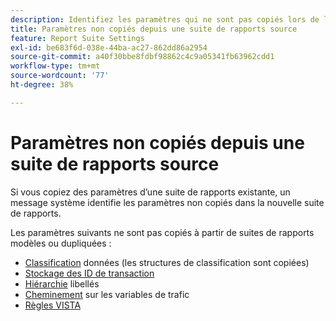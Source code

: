 ```yaml
---
description: Identifiez les paramètres qui ne sont pas copiés lors de la duplication des suites de rapports.
title: Paramètres non copiés depuis une suite de rapports source
feature: Report Suite Settings
exl-id: be683f6d-038e-44ba-ac27-862dd86a2954
source-git-commit: a40f30bbe8fdbf98862c4c9a05341fb63962cdd1
workflow-type: tm+mt
source-wordcount: '77'
ht-degree: 38%

---
```


# Paramètres non copiés depuis une suite de rapports source

Si vous copiez des paramètres d’une suite de rapports existante, un message système identifie les paramètres non copiés dans la nouvelle suite de rapports.

Les paramètres suivants ne sont pas copiés à partir de suites de rapports modèles ou dupliquées :

* [Classification](/help/components/classifications/classifications-overview.md) données (les structures de classification sont copiées)
* [Stockage des ID de transaction](/help/admin/admin/c-manage-report-suites/c-edit-report-suites/general/general-acct-settings-admin.md)
* [Hiérarchie](/help/components/dimensions/hierarchy.md) libellés
* [Cheminement](/help/admin/admin/c-manage-report-suites/c-edit-report-suites/c-traffic-management/traffic-management.md) sur les variables de trafic
* [Règles VISTA](/help/technotes/vista.md)
